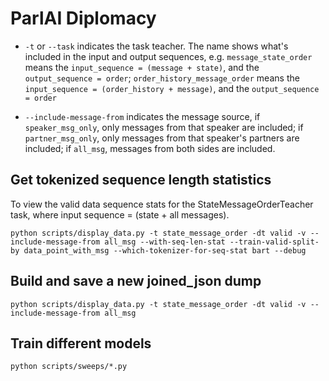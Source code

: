 # ParlAI Diplomacy

* `-t` or `--task` indicates the task teacher. The name shows what's included in the input and output sequences, e.g. `message_state_order` means the `input_sequence = (message + state)`, and the `output_sequence = order`; `order_history_message_order` means the `input_sequence = (order_history + message)`, and the `output_sequence = order`

* `--include-message-from` indicates the message source, if `speaker_msg_only`, only messages from that speaker are included; if `partner_msg_only`, only messages from that speaker's partners are included; if `all_msg`, messages from both sides are included.


## Get tokenized sequence length statistics
To view the valid data sequence stats for the StateMessageOrderTeacher task, where input sequence = (state + all messages).
```
python scripts/display_data.py -t state_message_order -dt valid -v --include-message-from all_msg --with-seq-len-stat --train-valid-split-by data_point_with_msg --which-tokenizer-for-seq-stat bart --debug
```

## Build and save a new joined_json dump
```
python scripts/display_data.py -t state_message_order -dt valid -v --include-message-from all_msg
```

## Train different models
```
python scripts/sweeps/*.py
```

